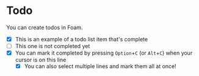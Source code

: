 # Todo

You can create todos in Foam.

- [x] This is an example of a todo list item that's complete
- [ ] This one is not completed yet
- [x] You can mark it completed by pressing `Option`+`C` (or `Alt`+`C`) when your cursor is on this line
  - [x] You can also select multiple lines and mark them all at once!
